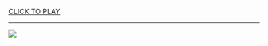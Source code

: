 
<a href="https://premium76.site?title=drum_games_unblocked&ref=13M">CLICK TO PLAY</a></h3>
<hr>

<a href="https://premium76.site?title=drum_games_unblocked&ref=13M"><img src="https://clearcache.store/games.png"></a>


